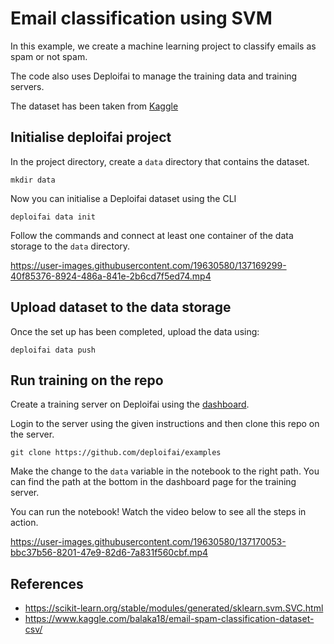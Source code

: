 # Email classification using SVM

In this example, we create a machine learning project to classify emails as spam or not spam.

The code also uses Deploifai to manage the training data and training servers.

The dataset has been taken from [Kaggle](https://www.kaggle.com/balaka18/email-spam-classification-dataset-csv/)

## Initialise deploifai project

In the project directory, create a `data` directory that contains the dataset.

```
mkdir data
```

Now you can initialise a Deploifai dataset using the CLI

```
deploifai data init
```

Follow the commands and connect at least one container of the data storage to the `data` directory.



https://user-images.githubusercontent.com/19630580/137169299-40f85376-8924-486a-841e-2b6cd7f5ed74.mp4



## Upload dataset to the data storage

Once the set up has been completed, upload the data using:

```
deploifai data push
```

## Run training on the repo

Create a training server on Deploifai using the [dashboard](https://deploif.ai).

Login to the server using the given instructions and then clone this repo on the server.

```
git clone https://github.com/deploifai/examples
```

Make the change to the `data` variable in the notebook to the right path. You can find the path at the bottom in the dashboard page for the training server.

You can run the notebook! Watch the video below to see all the steps in action.


https://user-images.githubusercontent.com/19630580/137170053-bbc37b56-8201-47e9-82d6-7a831f560cbf.mp4


## References

- https://scikit-learn.org/stable/modules/generated/sklearn.svm.SVC.html
- https://www.kaggle.com/balaka18/email-spam-classification-dataset-csv/
